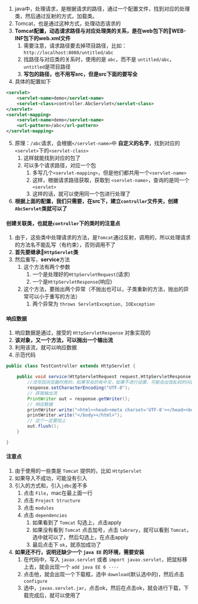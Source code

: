 

1. java中，处理请求，是根据请求的路径，通过一个配置文件，找到对应的处理类，然后通过反射的方式，加载类。
2. Tomcat，也是通过这种方式，处理动态请求的
3. **Tomcat配置，动态请求路径与对应处理类的关系，是在web包下的WEB-INF包下的web.xml文件**
   1. 需要注意，请求路径要去掉项目路径，比如：`http://localhost:8080/untitled/abc`
   2. 找路径与对应类的关系时，使用的是 `abc`，而不是 `untitled/abc`，`untitled`是项目路径
   3. **写包的路径，也不用写src，但是src下面的要写全**
4. 具体的配置如下
```xml
<servlet>
    <servlet-name>demo</servlet-name>
    <servlet-class>controller.AbcServlet</servlet-class>
</servlet>
<servlet-mapping>
    <servlet-name>demo</servlet-name>
    <url-pattern>/abc</url-pattern>
</servlet-mapping>
```
5. 原理：`/abc`请求，会根据`</servlet-name>`中 **自定义的名字**，找到对应的`<servlet>`下的`<servlet-class>`
   1. 这样就能找到对应的包了
   2. 可以多个请求路径，对应一个包
      1. 多写几个`<servlet-mapping>`，但是他们都共用一个`<servlet-name>`
      2. 这样，根据请求路径获取，获取到 `<servlet-name>`，查询的是同一个`<servlet>`
      3. 这样的话，就可以使用同一个包进行处理了
6. **根据上面的配置，我们只需要，在src下，建立`contruller`文件夹，创建`AbcServlet`类就可以了**



#### 创建关联类，也就是`contruller`下的类时的注意点
1. 由于，这些类中处理请求的方法，是`Tomcat`通过反射，调用的，所以处理请求的方法名不能乱写（有约束），否则调用不了
2. **首先要继承`HttpServlet`类**
3. 然后重写，**service**方法
   1. 这个方法有两个参数
      1. 一个是处理好的`HttpServletRequest`(请求)
      2. 一个是`HttpServletResponse`(响应)
   2. 这个方法，要抛出两个异常（不抛出也可以，子类重新的方法，抛出的异常可以小于重写的方法）
      1. 两个异常为 `throws ServletException, IOException`



#### 响应数据
1. 响应数据是通过，接受的 `HttpServletResponse` 对象实现的
2. **该对象，又一个方法，可以抛出一个输出流**
3. 利用该流，就可以响应数据
4. 示范代码
```java
public class TestController extends HttpServlet {

    public void service(HttpServletRequest request,HttpServletResponse response) throws ServletException,IOException{
        //流写回浏览器时用的，如果写会的有中文，如果不进行设置，可能会出现乱码的问题(中文是问号)
        response.setCharacterEncoding("UTF-8");
        // 获取输出流
        PrintWriter out = response.getWriter();
        // 响应数据
        printWriter.write("<html><head><meta charset='UTF-8'></head><body>122，你好");
        printWriter.write("</body></html>");
        // 这个一定要加上
        out.flush();
    }

}
```




#### 注意点
1. 由于使用的一些类是 `Tomcat` 提供的，比如 `HttpServlet`
2. 如果导入不成功，可能没有引入
3. 引入的方式和，引入`jdbc`差不多
   1. 点击 `File`，mac在最上面一行
   2. 点击 `Project Structure`
   3. 点击 `modules`
   4. 点击 `dependencies`
      1. 如果看到了 `Tomcat` 勾选上，点击apply
      2. 如果没有看到 `Tomcat` 点击加号，点击 `labrary`，就可以看到 `Tomcat`，选中就可以了，然后勾选上，在点击apply
      3. 最后点击下 `ok`，就添加成功了
4. **如果还不行，说明还缺少一个 `java EE` 的环境，需要安装**
   1. 在代码中，写入 `javax.servlet` 或者 `import javax.servlet`，把鼠标移上去，就会出现一个 `add java EE 6 ····`
   2. 点击他，就会出现一个下载框，选中 `download`(默认选中的)，然后点击 `configure`
   3. 选中，`javax.servlet.jar`，点击ok，然后在点击ok，就会进行下载，下载完成后，就可以使用了